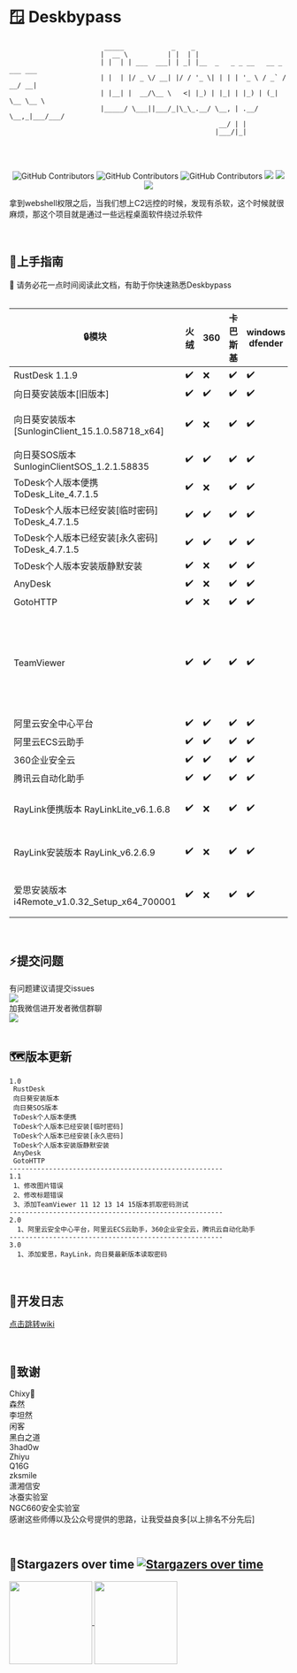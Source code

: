 # :window:	Deskbypass


```
                        _____            _    _                               
                       |  __ \          | |  | |                              
                       | |  | | ___  ___| | _| |__  _   _ _ __   __ _ ___ ___ 
                       | |  | |/ _ \/ __| |/ / '_ \| | | | '_ \ / _` / __/ __|
                       | |__| |  __/\__ \   <| |_) | |_| | |_) | (_| \__ \__ \
                       |_____/ \___||___/_|\_\_.__/ \__, | .__/ \__,_|___/___/
                                                     __/ | |                  
                                                    |___/|_|                  
```

<br/><br/>
  <p align="center">
    <img alt="GitHub Contributors" src="https://img.shields.io/badge/%E4%BD%9C%E8%80%85-%E5%BC%B1%E9%B8%A1-red" />
    <img alt="GitHub Contributors" src="https://img.shields.io/badge/%E5%8D%9A%E5%AE%A2-https://wiki.ruojisec.com/-blue" />
    <img alt="GitHub Contributors" src="https://img.shields.io/badge/%E5%AE%89%E5%85%A8%E5%9B%A2%E9%98%9F-One--fox-pink" />
    <img src="https://badgen.net/github/stars/RuoJi6/Deskbypass/?icon=github&color=black">
    <img src="https://badgen.net/github/issues/RuoJi6/Deskbypass">
    <a href="https://flowus.cn/share/134f2136-1c04-46fb-b1c1-693975dc42ee">
    <img src="https://img.shields.io/badge/%E6%96%87%E5%BA%93-wiki-yellow">
    </a>
</p>

拿到webshell权限之后，当我们想上C2远控的时候，发现有杀软，这个时候就很麻烦，那这个项目就是通过一些远程桌面软件绕过杀软件

<br/>

## 🚀上手指南

📢 请务必花一点时间阅读此文档，有助于你快速熟悉Deskbypass
<br/><br/>

| :lock:模块                                      | 火绒               | 360                | 卡巴斯基           | windows dfender    | 推荐指数                             | 备注                                                         |
| ----------------------------------------------- | ------------------ | ------------------ | ------------------ | ------------------ | ------------------------------------ | ------------------------------------------------------------ |
| RustDesk 1.1.9                                  | :heavy_check_mark: | :x:                | :heavy_check_mark: | :heavy_check_mark: | :star::star::star::star::star::star: |                                                              |
| 向日葵安装版本[旧版本]                          | :heavy_check_mark: | :heavy_check_mark: | :heavy_check_mark: | :heavy_check_mark: | :star::star:                         |                                                              |
| 向日葵安装版本[SunloginClient_15.1.0.58718_x64] | :heavy_check_mark: | :x:                | :heavy_check_mark: | :heavy_check_mark: | :star::star::star:                   | 因为需要读取内存，会被360发现                                |
| 向日葵SOS版本SunloginClientSOS_1.2.1.58835      | :heavy_check_mark: | :heavy_check_mark: | :heavy_check_mark: | :heavy_check_mark: | :star::star::star::star::star::star: |                                                              |
| ToDesk个人版本便携ToDesk_Lite_4.7.1.5           | :heavy_check_mark: | :x:                | :heavy_check_mark: | :heavy_check_mark: | :star::star::star::star:             |                                                              |
| ToDesk个人版本已经安装[临时密码] ToDesk_4.7.1.5 | :heavy_check_mark: | :heavy_check_mark: | :heavy_check_mark: | :heavy_check_mark: | :star::star::star::star:             |                                                              |
| ToDesk个人版本已经安装[永久密码] ToDesk_4.7.1.5 | :heavy_check_mark: | :heavy_check_mark: | :heavy_check_mark: | :heavy_check_mark: | :star::star::star::star:             |                                                              |
| ToDesk个人版本安装版静默安装                    | :heavy_check_mark: | :x:                | :heavy_check_mark: | :heavy_check_mark: | :star::star::star::star:             |                                                              |
| AnyDesk                                         | :heavy_check_mark: | :x:                | :heavy_check_mark: | :heavy_check_mark: | :star::star::star::star:             |                                                              |
| GotoHTTP                                        | :heavy_check_mark: | :x:                | :heavy_check_mark: | :heavy_check_mark: | :star::star::star::star:             |                                                              |
| TeamViewer                                      | :heavy_check_mark: | :heavy_check_mark: | :heavy_check_mark: | :heavy_check_mark: | :star::star::star::star:             | 11.0.259193 [yes]<br/> 12.0.259192 [yes]<br/>13.2.36224 [yes]<br/>14.7.48671 [yes]<br/>15.45.4 [NO] |
| 阿里云安全中心平台                              | :heavy_check_mark: | :heavy_check_mark: | :heavy_check_mark: | :heavy_check_mark: | :star::star::star::star::star:       |                                                              |
| 阿里云ECS云助手                                 | :heavy_check_mark: | :heavy_check_mark: | :heavy_check_mark: | :heavy_check_mark: | :star::star::star::star::star:       |                                                              |
| 360企业安全云                                   | :heavy_check_mark: | :heavy_check_mark: | :heavy_check_mark: | :heavy_check_mark: | :star::star::star::star::star:       |                                                              |
| 腾讯云自动化助手                                | :heavy_check_mark: | :heavy_check_mark: | :heavy_check_mark: | :heavy_check_mark: | :star::star::star::star::star:       |                                                              |
| RayLink便携版本 RayLinkLite_v6.1.6.8            | :heavy_check_mark: | :x:                | :heavy_check_mark: | :heavy_check_mark: | :star::star::star::star:             | 因为需要读取内存，会被360发现                                |
| RayLink安装版本 RayLink_v6.2.6.9                | :heavy_check_mark: | :x:                | :heavy_check_mark: | :heavy_check_mark: | :star::star::star::star:             | 因为需要读取内存，会被360发现                                |
| 爱思安装版本i4Remote_v1.0.32_Setup_x64_700001   | :heavy_check_mark: | :x:                | :heavy_check_mark: | :heavy_check_mark: | :star::star::star::star:             | 因为需要读取内存，会被360发现                                |



<br/>

## :zap:提交问题
有问题建议请提交issues<br/>
<a href="https://github.com/RuoJi6/HackerPermKeeper/issues"><img src="https://badgen.net/github/issues/RuoJi6/HackerPermKeeper"></a>
<br/>
加我微信进开发者微信群聊 
<br/><img src="https://img.shields.io/badge/WeChat-vivo50KFCKFC-green">
<br/>
<br/>

## :world_map:版本更新
```
1.0 
 RustDesk
 向日葵安装版本
 向日葵SOS版本
 ToDesk个人版本便携
 ToDesk个人版本已经安装[临时密码]
 ToDesk个人版本已经安装[永久密码]
 ToDesk个人版本安装版静默安装
 AnyDesk
 GotoHTTP
------------------------------------------------------
1.1
 1、修改图片错误
 2、修改标题错误
 3、添加TeamViewer 11 12 13 14 15版本抓取密码测试
------------------------------------------------------
2.0
  1、阿里云安全中心平台，阿里云ECS云助手，360企业安全云，腾讯云自动化助手
------------------------------------------------------
3.0
  1、添加爱思，RayLink，向日葵最新版本读取密码
```

<br/>

## :beginner:开发日志
<a href="https://flowus.cn/share/134f2136-1c04-46fb-b1c1-693975dc42ee">点击跳转wiki</a>

<br/>

## :clap:致谢
Chixy👑<br/>
森然<br/>
李坦然<br/>
闲客<br/>
黑白之道<br/>
3had0w<br/>
Zhiyu<br/>
Q16G<br/>
zksmile<br/>
潇湘信安<br/>
冰蚕实验室<br/>
NGC660安全实验室<br/>
感谢这些师傅以及公众号提供的思路，让我受益良多[以上排名不分先后]

<br/>


## :star2:Stargazers over time [![Stargazers over time](https://starchart.cc/RuoJi6/Deskbypass.svg)](https://starchart.cc/RuoJi6/Deskbypass)

<a href="https://github.com/RuoJi6">
  <img height=150 align="center" src="https://github-readme-stats.vercel.app/api?username=RuoJi6"/>
</a>
<a href="https://github.com/RuoJi6/Deskbypass/">
  <img height=150 align="center" src="https://github-readme-stats.vercel.app/api/top-langs?username=RuoJi6&layout=compact&langs_count=8&card_width=320" />
</a>

